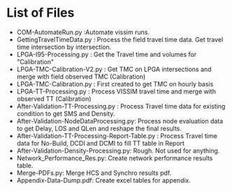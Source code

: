 # List of Files



- COM-AutomateRun.py :Automate vissim runs. 
- GettingTravelTimeData.py : Process the field travel time data. Get travel time intersection by intersection.
- LPGA-I95-Processing.py : Get the Travel time and volumes for "Calibration"
- LPGA-TMC-Calibration-V2.py : Get TMC on LPGA intersections and merge with field observed TMC (Calibration)
- LPGA-TMC-Calibration.py :  First created to get TMC on hourly basis
- LPGA-TT-Processing.py :  Process VISSIM travel time and merge with observed TT (Calibration)
- After-Validation-TT-Processing.py : Process Travel time data for existing condition to get SMS and Density. 
- After-Validation-NodeDataProcessing.py: Process node evaluation data to get Delay, LOS and QLen and reshape the final results. 
- After-Validation-TT-Processing-Report-Table.py : Process Travel time data for No-Build, DCDI and DCMI to fill TT table in Report
- After-Validation-Density-Processing.py: Rough. Not used for anything.
- Network_Performance_Res.py: Create network performance results table.
- Merge-PDFs.py: Merge HCS and Synchro results pdf.
- Appendix-Data-Dump.pdf: Create excel tables for appendix.


